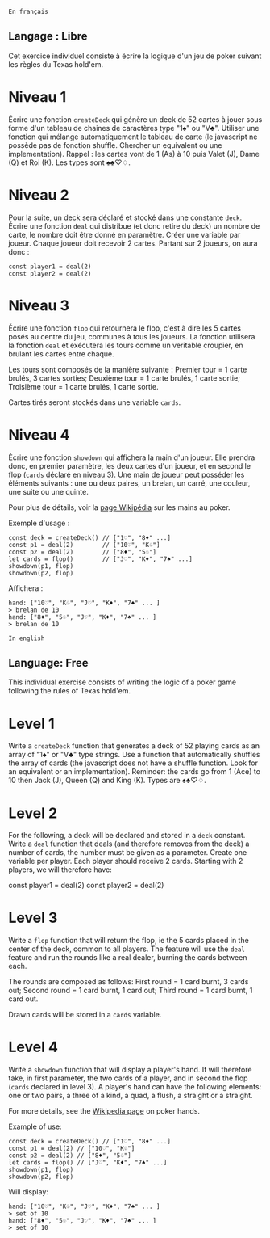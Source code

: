 `En français`

## Langage : Libre

Cet exercice individuel consiste à écrire la logique d'un jeu de poker suivant les règles du Texas hold'em.

# Niveau 1

Écrire une fonction `createDeck` qui génère un deck de 52 cartes à jouer sous forme d'un tableau de chaines de caractères type "1♠︎" ou "V♣︎". Utiliser une fonction qui mélange automatiquement le tableau de carte (le javascript ne possède pas de fonction shuffle. Chercher un equivalent ou une implementation).
Rappel : les cartes vont de 1 (As) à 10 puis Valet (J), Dame (Q) et Roi (K). Les types sont ♠︎♣︎♡♢.

# Niveau 2

Pour la suite, un deck sera déclaré et stocké dans une constante `deck`.
Écrire une fonction `deal` qui distribue (et donc retire du deck) un nombre de carte, le nombre doit être donné en paramètre.
Créer une variable par joueur. Chaque joueur doit recevoir 2 cartes.
Partant sur 2 joueurs, on aura donc :

	const player1 = deal(2)
    const player2 = deal(2)


# Niveau 3

Écrire une fonction `flop` qui retournera le flop, c'est à dire les 5 cartes posés au centre du jeu, communes à tous les joueurs. La fonction utilisera la fonction `deal` et exécutera les tours comme un veritable croupier, en brulant les cartes entre chaque.

Les tours sont composés de la manière suivante :
Premier tour = 1 carte brulés, 3 cartes sorties;
Deuxième tour = 1 carte brulés, 1 carte sortie;
Troisième tour = 1 carte brulés, 1 carte sortie.

Cartes tirés seront stockés dans une variable `cards`.

# Niveau 4

Écrire une fonction `showdown` qui affichera la main d'un joueur. Elle prendra donc, en premier paramètre, les deux cartes d'un joueur, et en second le flop (`cards` déclaré en niveau 3).
Une main de joueur peut posséder les éléments suivants : une ou deux paires, un brelan, un carré, une couleur, une suite ou une quinte.

Pour plus de détails, voir la [page Wikipédia](https://fr.wikipedia.org/wiki/Main_au_poker#Ordre_des_niveaux_des_mains) sur les mains au poker.

Exemple d'usage :

    const deck = createDeck() // ["1♡", "8♦︎" ...]
    const p1 = deal(2)        // ["10♡", "K♧"]
    const p2 = deal(2)        // ["8♦︎", "5♧"]
    let cards = flop()        // ["J♡", "K♦︎", "7♠︎" ...]
    showdown(p1, flop)
    showdown(p2, flop)


Affichera :

    hand: ["10♡", "K♧", "J♡", "K♦︎", "7♠︎" ... ]
    > brelan de 10
    hand: ["8♦︎", "5♧", "J♡", "K♦︎", "7♠︎" ... ]
    > brelan de 10

`In english`

## Language: Free

This individual exercise consists of writing the logic of a poker game following the rules of Texas hold'em.

# Level 1

Write a `createDeck` function that generates a deck of 52 playing cards as an array of "1♠︎" or "V♣︎" type strings. Use a function that automatically shuffles the array of cards (the javascript does not have a shuffle function. Look for an equivalent or an implementation).
Reminder: the cards go from 1 (Ace) to 10 then Jack (J), Queen (Q) and King (K). Types are ♠︎♣︎♡♢.

# Level 2

For the following, a deck will be declared and stored in a `deck` constant.
Write a `deal` function that deals (and therefore removes from the deck) a number of cards, the number must be given as a parameter.
Create one variable per player. Each player should receive 2 cards.
Starting with 2 players, we will therefore have:

const player1 = deal(2)
    const player2 = deal(2)


# Level 3

Write a `flop` function that will return the flop, ie the 5 cards placed in the center of the deck, common to all players. The feature will use the `deal` feature and run the rounds like a real dealer, burning the cards between each.

The rounds are composed as follows:
First round = 1 card burnt, 3 cards out;
Second round = 1 card burnt, 1 card out;
Third round = 1 card burnt, 1 card out.

Drawn cards will be stored in a `cards` variable.

# Level 4

Write a `showdown` function that will display a player's hand. It will therefore take, in first parameter, the two cards of a player, and in second the flop (`cards` declared in level 3).
A player's hand can have the following elements: one or two pairs, a three of a kind, a quad, a flush, a straight or a straight.

For more details, see the [Wikipedia page](https://fr.wikipedia.org/wiki/Hand_au_poker#Ordre_des_levels_des_mains) on poker hands.

Example of use:

    const deck = createDeck() // ["1♡", "8♦︎" ...]
    const p1 = deal(2) // ["10♡", "K♧"]
    const p2 = deal(2) // ["8♦︎", "5♧"]
    let cards = flop() // ["J♡", "K♦︎", "7♠︎" ...]
    showdown(p1, flop)
    showdown(p2, flop)


Will display:

    hand: ["10♡", "K♧", "J♡", "K♦︎", "7♠︎" ... ]
    > set of 10
    hand: ["8♦︎", "5♧", "J♡", "K♦︎", "7♠︎" ... ]
    > set of 10